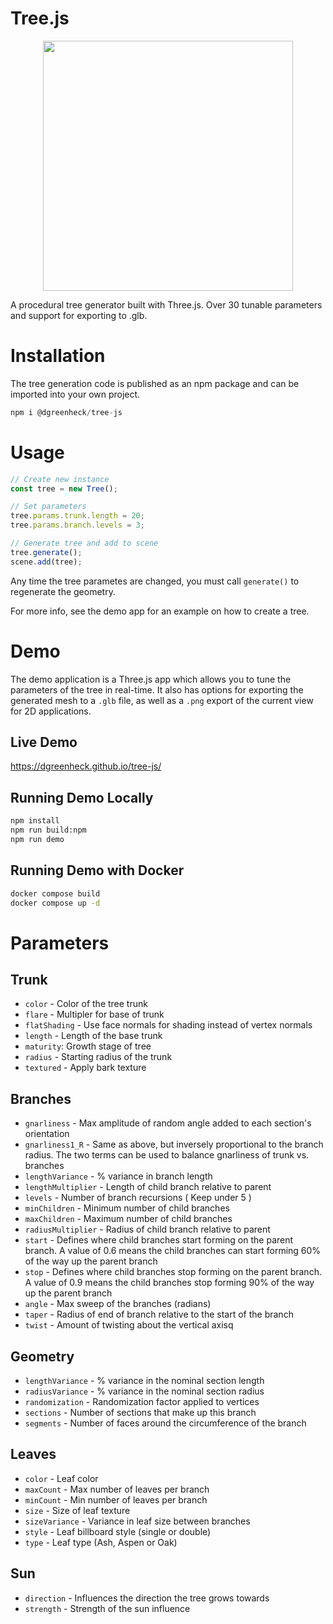 # Tree.js

<p align="center">
<img src="https://github.com/dgreenheck/tree-js/assets/3814912/d42076c3-06ad-469d-bca1-f84a1a5eb2cb" width="400">
</p>

A procedural tree generator built with Three.js. Over 30 tunable parameters and support for exporting to .glb.

# Installation

The tree generation code is published as an npm package and can be imported into your own project.

```js
npm i @dgreenheck/tree-js
```

# Usage

```js
// Create new instance
const tree = new Tree();

// Set parameters
tree.params.trunk.length = 20;
tree.params.branch.levels = 3;

// Generate tree and add to scene
tree.generate();
scene.add(tree);
```

Any time the tree parametes are changed, you must call `generate()` to regenerate the geometry.

For more info, see the demo app for an example on how to create a tree.

# Demo

The demo application is a Three.js app which allows you to tune the parameters of the tree in real-time. It also has options for exporting the generated mesh to a `.glb` file, as well as a `.png` export of the current view for 2D applications.

## Live Demo

https://dgreenheck.github.io/tree-js/

## Running Demo Locally

```bash
npm install
npm run build:npm
npm run demo
```

## Running Demo with Docker

```bash
docker compose build
docker compose up -d
```

# Parameters

## Trunk

- `color` - Color of the tree trunk
- `flare` - Multipler for base of trunk
- `flatShading` - Use face normals for shading instead of vertex normals
- `length` - Length of the base trunk
- `maturity`: Growth stage of tree
- `radius` - Starting radius of the trunk
- `textured` - Apply bark texture

## Branches

- `gnarliness` - Max amplitude of random angle added to each section's orientation
- `gnarliness1_R` - Same as above, but inversely proportional to the branch radius. The two terms can be used to balance gnarliness of trunk vs. branches
- `lengthVariance` - % variance in branch length
- `lengthMultiplier` - Length of child branch relative to parent
- `levels` - Number of branch recursions ( Keep under 5 )
- `minChildren` - Minimum number of child branches
- `maxChildren` - Maximum number of child branches
- `radiusMultiplier` - Radius of child branch relative to parent
- `start` - Defines where child branches start forming on the parent branch. A value of 0.6 means the child branches can start forming 60% of the way up the parent branch
- `stop` - Defines where child branches stop forming on the parent branch. A value of 0.9 means the child branches stop forming 90% of the way up the parent branch
- `angle` - Max sweep of the branches (radians)
- `taper` - Radius of end of branch relative to the start of the branch
- `twist` - Amount of twisting about the vertical axisq

## Geometry

- `lengthVariance` - % variance in the nominal section length
- `radiusVariance` - % variance in the nominal section radius
- `randomization` - Randomization factor applied to vertices
- `sections` - Number of sections that make up this branch
- `segments` - Number of faces around the circumference of the branch

## Leaves

- `color` - Leaf color
- `maxCount` - Max number of leaves per branch
- `minCount` - Min number of leaves per branch
- `size` - Size of leaf texture
- `sizeVariance` - Variance in leaf size between branches
- `style` - Leaf billboard style (single or double)
- `type` - Leaf type (Ash, Aspen or Oak)

## Sun

- `direction` - Influences the direction the tree grows towards
- `strength` - Strength of the sun influence
